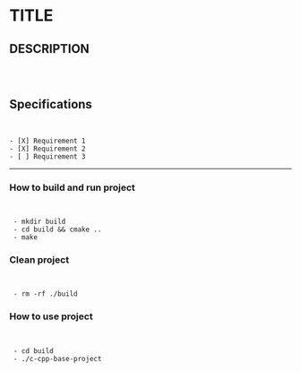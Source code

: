 # TITLE #
## DESCRIPTION
``
``
```
```
## Specifications
``
``
```
- [X] Requirement 1
- [X] Requirement 2
- [ ] Requirement 3
```
---
### How to build and run project
``
``
```
 - mkdir build
 - cd build && cmake ..
 - make
```

### Clean project
``
``
```
 - rm -rf ./build
```

### How to use project
``
``
```
 - cd build
 - ./c-cpp-base-project
```